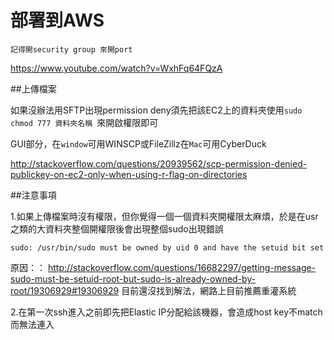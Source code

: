 # 部署到AWS

```
記得開security group 來開port
```

https://www.youtube.com/watch?v=WxhFq64FQzA

##上傳檔案

如果沒辦法用SFTP出現permission deny須先把該EC2上的資料夾使用`sudo chmod 777 資料夾名稱 `來開啟權限即可

GUI部分，在`window`可用WINSCP或FileZillz在`Mac`可用CyberDuck

http://stackoverflow.com/questions/20939562/scp-permission-denied-publickey-on-ec2-only-when-using-r-flag-on-directories

##注意事項

1.如果上傳檔案時沒有權限，但你覺得一個一個資料夾開權限太麻煩，於是在usr之類的大資料夾整個開權限後會出現整個sudo出現錯誤

```
sudo: /usr/bin/sudo must be owned by uid 0 and have the setuid bit set
```
原因：：
http://stackoverflow.com/questions/16682297/getting-message-sudo-must-be-setuid-root-but-sudo-is-already-owned-by-root/19306929#19306929
目前還沒找到解法，網路上目前推薦重灌系統


2.在第一次ssh進入之前即先把Elastic IP分配給該機器，會造成host key不match而無法連入